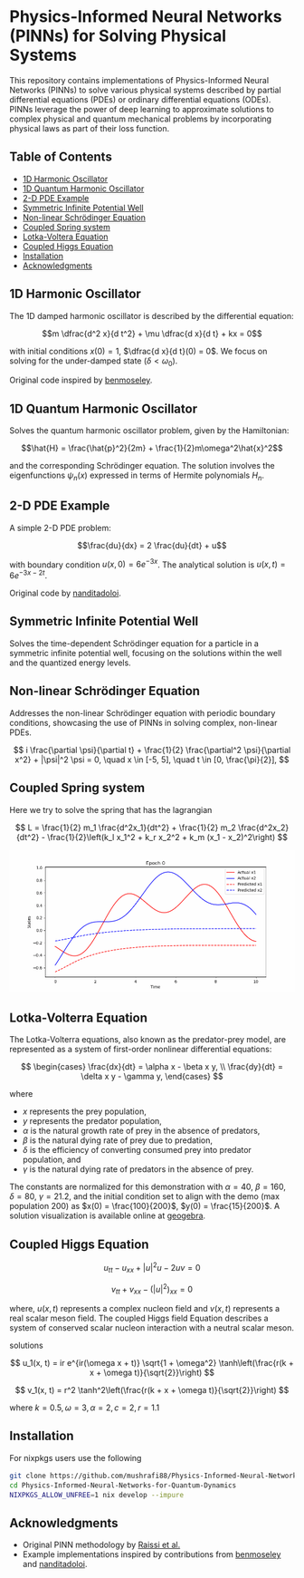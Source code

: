 # Physics-Informed Neural Networks (PINNs) for Solving Physical Systems

This repository contains implementations of Physics-Informed Neural Networks (PINNs) to solve various physical systems described by partial differential equations (PDEs) or ordinary differential equations (ODEs). PINNs leverage the power of deep learning to approximate solutions to complex physical and quantum mechanical problems by incorporating physical laws as part of their loss function.

## Table of Contents

- [1D Harmonic Oscillator](#1d-harmonic-oscillator)
- [1D Quantum Harmonic Oscillator](#1d-quantum-harmonic-oscillator)
- [2-D PDE Example](#2-d-pde-example)
- [Symmetric Infinite Potential Well](#symmetric-infinite-potential-well)
- [Non-linear Schrödinger Equation](#non-linear-schrödinger-equation)
- [Coupled Spring system](#coupled_spring-equation)
- [Lotka-Voltera Equation](#lotka-voltera-equation)
- [Coupled Higgs Equation](#coupled-higgs-equation)
- [Installation](#installation)
- [Acknowledgments](#acknowledgments)

## 1D Harmonic Oscillator

The 1D damped harmonic oscillator is described by the differential equation:

$$m \dfrac{d^2 x}{d t^2} + \mu \dfrac{d x}{d t} + kx = 0$$

with initial conditions $x(0) = 1$, $\dfrac{d x}{d t}(0) = 0$. We focus on solving for the under-damped state ($\delta < \omega_0$).

Original code inspired by [benmoseley](https://github.com/benmoseley/harmonic-oscillator-pinn).

## 1D Quantum Harmonic Oscillator

Solves the quantum harmonic oscillator problem, given by the Hamiltonian:

$$\hat{H} = \frac{\hat{p}^2}{2m} + \frac{1}{2}m\omega^2\hat{x}^2$$

and the corresponding Schrödinger equation. The solution involves the eigenfunctions $\psi_n(x)$ expressed in terms of Hermite polynomials $H_n$.

## 2-D PDE Example

A simple 2-D PDE problem:

$$\frac{du}{dx} = 2 \frac{du}{dt} + u$$

with boundary condition $u(x,0) = 6e^{-3x}$. The analytical solution is $u(x,t) = 6e^{-3x-2t}$.

Original code by [nanditadoloi](https://github.com/nanditadoloi/PINN/tree/main).

## Symmetric Infinite Potential Well

Solves the time-dependent Schrödinger equation for a particle in a symmetric infinite potential well, focusing on the solutions within the well and the quantized energy levels.

## Non-linear Schrödinger Equation

Addresses the non-linear Schrödinger equation with periodic boundary conditions, showcasing the use of PINNs in solving complex, non-linear PDEs.

$$
i \frac{\partial \psi}{\partial t} + \frac{1}{2} \frac{\partial^2 \psi}{\partial x^2} + |\psi|^2 \psi = 0, \quad x \in [-5, 5], \quad t \in [0, \frac{\pi}{2}],
$$

## Coupled Spring system 

Here we try to solve the spring that has the lagrangian 

$$
L = \frac{1}{2} m_1 \frac{d^2x_1}{dt^2} + \frac{1}{2} m_2 \frac{d^2x_2}{dt^2} - \frac{1}{2}\left(k_l x_1^2 + k_r x_2^2 + k_m (x_1 - x_2)^2\right)
$$

![Alt text for the GIF](results/cde_pinn.gif)

## Lotka-Volterra Equation

The Lotka-Volterra equations, also known as the predator-prey model, are represented as a system of first-order nonlinear differential equations:

$$
\begin{cases}
\frac{dx}{dt} = \alpha x - \beta x y, \\
\frac{dy}{dt} = \delta x y - \gamma y,
\end{cases}
$$

where
- $x$ represents the prey population,
- $y$ represents the predator population,
- $\alpha$ is the natural growth rate of prey in the absence of predators,
- $\beta$ is the natural dying rate of prey due to predation,
- $\delta$ is the efficiency of converting consumed prey into predator population, and
- $\gamma$ is the natural dying rate of predators in the absence of prey.

The constants are normalized for this demonstration with $\alpha = 40$, $\beta = 160$, $\delta = 80$, $\gamma = 21.2$, and the initial condition set to align with the demo (max population 200) as $x(0) = \frac{100}{200}$, $y(0) = \frac{15}{200}$. A solution visualization is available online at [geogebra](https://www.geogebra.org/m/ztcqv8gb).

## Coupled Higgs Equation

$$
u_{tt} - u_{xx} + |u|^2 u - 2uv = 0
$$

$$
v_{tt} + v_{xx} - (\left| u \right|^2)_{xx} = 0
$$

where, $u(x,t)$ represents a complex nucleon field and $v(x,t)$ represents a real scalar meson field. The coupled Higgs field Equation describes a system of conserved scalar nucleon interaction with a neutral scalar meson.

solutions 

$$
u_1(x, t) = ir e^{ir(\omega x + t)} \sqrt{1 + \omega^2} \tanh\left(\frac{r(k + x + \omega t)}{\sqrt{2}}\right)
$$

$$
v_1(x, t) = r^2 \tanh^2\left(\frac{r(k + x + \omega t)}{\sqrt{2}}\right)
$$

where 
$k = 0.5, \omega = 3 , \alpha = 2, c = 2, r = 1.1$

## Installation

For nixpkgs users use the following 
```bash
git clone https://github.com/mushrafi88/Physics-Informed-Neural-Networks-for-Quantum-Dynamics.git
cd Physics-Informed-Neural-Networks-for-Quantum-Dynamics 
NIXPKGS_ALLOW_UNFREE=1 nix develop --impure
```

## Acknowledgments

- Original PINN methodology by [Raissi et al.](https://www.sciencedirect.com/science/article/abs/pii/S0021999118307125)
- Example implementations inspired by contributions from [benmoseley](https://github.com/benmoseley/harmonic-oscillator-pinn) and [nanditadoloi](https://github.com/nanditadoloi/PINN/tree/main).


